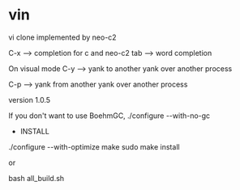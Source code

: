 # vin

vi clone implemented by neo-c2

C-x --> completion for c and neo-c2
tab --> word completion

On visual mode
C-y --> yank to another yank over another process

C-p --> yank from another yank over another process

version 1.0.5


If you don't want to use BoehmGC, ./configure --with-no-gc

* INSTALL

./configure --with-optimize
make
sudo make install

or

bash all_build.sh
